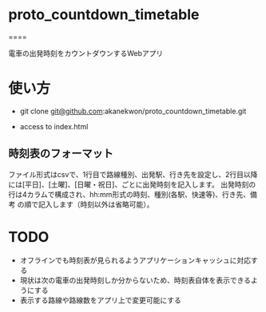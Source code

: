 # proto_countdown_timetable
====

電車の出発時刻をカウントダウンするWebアプリ


# 使い方

- git clone git@github.com:akanekwon/proto_countdown_timetable.git

- access to index.html


## 時刻表のフォーマット

ファイル形式はcsvで、1行目で路線種別、出発駅、行き先を設定し、2行目以降には[平日]、[土曜]、[日曜・祝日]、ごとに出発時刻を記入します。
出発時刻の行は4カラムで構成され、hh:mm形式の時刻、種別(各駅、快速等)、行き先、備考 の順で記入します（時刻以外は省略可能）。


# TODO

- オフラインでも時刻表が見られるようアプリケーションキャッシュに対応する
- 現状は次の電車の出発時刻しか分からないため、時刻表自体を表示できるようにする
- 表示する路線や路線数をアプリ上で変更可能にする
